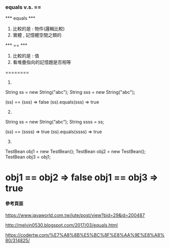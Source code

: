 ### equals v.s. == ###

*** equals ***

1. 比較的是 : 物件(邏輯比較)
2. 實體 , 記憶體空間之類的

*** == ***

1. 比較的是 : 值
2. 看堆疊指向的記憶題是否相等

========

1.

String ss  = new String("abc");
String sss = new String("abc");

(ss) ==    (sss) => false
(ss).equals(sss) => true

2.

String ss = new String(“abc”);
String ssss = ss;

(ss) ==    (ssss) => true
(ss).equals(ssss) => true

3.

TestBean obj1 = new TestBean();
TestBean obj2 = new TestBean();
TestBean obj3 = obj1;

obj1 ==     obj2 => false
obj1 ==     obj3 => true
========

#### 參考頁面 ####

https://www.javaworld.com.tw/jute/post/view?bid=29&id=200487

http://melvin0530.blogspot.com/2017/03/equals.html

https://codertw.com/%E7%A8%8B%E5%BC%8F%E8%AA%9E%E8%A8%80/314825/
